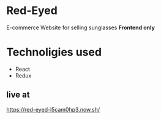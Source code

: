 # Red-Eyed
E-commerce Website for selling sunglasses
**Frontend only**

# Technoligies used
* React
* Redux
## live at 
https://red-eyed-l5cam0hp3.now.sh/
